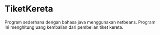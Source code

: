# TiketKereta
Program sederhana dengan bahasa java menggunakan netbeans. Program ini menghitung uang kembalian dari pembelian tiket kereta.
